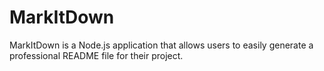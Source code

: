 # MarkItDown
MarkItDown is a Node.js application that allows users to easily generate a professional README file for their project.
